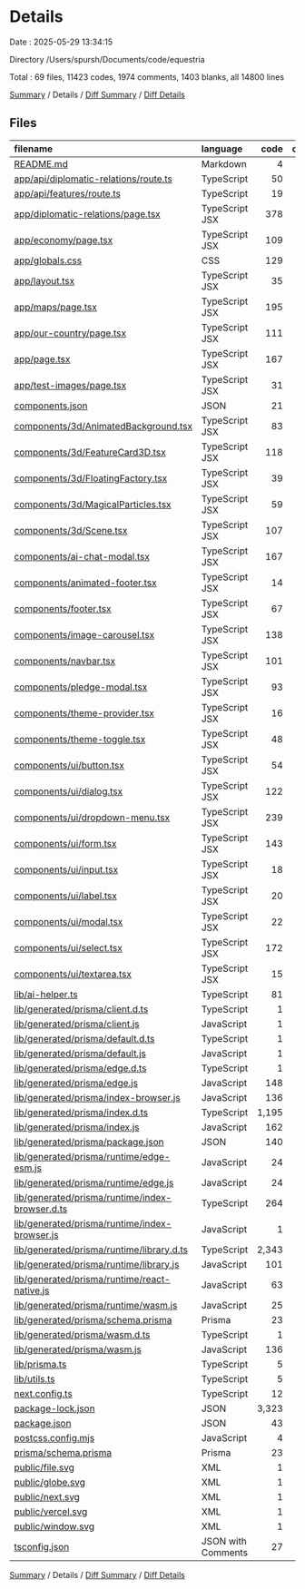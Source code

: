 # Details

Date : 2025-05-29 13:34:15

Directory /Users/spursh/Documents/code/equestria

Total : 69 files,  11423 codes, 1974 comments, 1403 blanks, all 14800 lines

[Summary](results.md) / Details / [Diff Summary](diff.md) / [Diff Details](diff-details.md)

## Files
| filename | language | code | comment | blank | total |
| :--- | :--- | ---: | ---: | ---: | ---: |
| [README.md](/README.md) | Markdown | 4 | 0 | 1 | 5 |
| [app/api/diplomatic-relations/route.ts](/app/api/diplomatic-relations/route.ts) | TypeScript | 50 | 0 | 7 | 57 |
| [app/api/features/route.ts](/app/api/features/route.ts) | TypeScript | 19 | 0 | 2 | 21 |
| [app/diplomatic-relations/page.tsx](/app/diplomatic-relations/page.tsx) | TypeScript JSX | 378 | 0 | 33 | 411 |
| [app/economy/page.tsx](/app/economy/page.tsx) | TypeScript JSX | 109 | 0 | 13 | 122 |
| [app/globals.css](/app/globals.css) | CSS | 129 | 1 | 9 | 139 |
| [app/layout.tsx](/app/layout.tsx) | TypeScript JSX | 35 | 0 | 4 | 39 |
| [app/maps/page.tsx](/app/maps/page.tsx) | TypeScript JSX | 195 | 0 | 19 | 214 |
| [app/our-country/page.tsx](/app/our-country/page.tsx) | TypeScript JSX | 111 | 0 | 15 | 126 |
| [app/page.tsx](/app/page.tsx) | TypeScript JSX | 167 | 0 | 17 | 184 |
| [app/test-images/page.tsx](/app/test-images/page.tsx) | TypeScript JSX | 31 | 0 | 2 | 33 |
| [components.json](/components.json) | JSON | 21 | 0 | 0 | 21 |
| [components/3d/AnimatedBackground.tsx](/components/3d/AnimatedBackground.tsx) | TypeScript JSX | 83 | 3 | 8 | 94 |
| [components/3d/FeatureCard3D.tsx](/components/3d/FeatureCard3D.tsx) | TypeScript JSX | 118 | 8 | 14 | 140 |
| [components/3d/FloatingFactory.tsx](/components/3d/FloatingFactory.tsx) | TypeScript JSX | 39 | 5 | 7 | 51 |
| [components/3d/MagicalParticles.tsx](/components/3d/MagicalParticles.tsx) | TypeScript JSX | 59 | 2 | 6 | 67 |
| [components/3d/Scene.tsx](/components/3d/Scene.tsx) | TypeScript JSX | 107 | 2 | 6 | 115 |
| [components/ai-chat-modal.tsx](/components/ai-chat-modal.tsx) | TypeScript JSX | 167 | 0 | 17 | 184 |
| [components/animated-footer.tsx](/components/animated-footer.tsx) | TypeScript JSX | 14 | 0 | 2 | 16 |
| [components/footer.tsx](/components/footer.tsx) | TypeScript JSX | 67 | 0 | 5 | 72 |
| [components/image-carousel.tsx](/components/image-carousel.tsx) | TypeScript JSX | 138 | 0 | 14 | 152 |
| [components/navbar.tsx](/components/navbar.tsx) | TypeScript JSX | 101 | 0 | 9 | 110 |
| [components/pledge-modal.tsx](/components/pledge-modal.tsx) | TypeScript JSX | 93 | 0 | 28 | 121 |
| [components/theme-provider.tsx](/components/theme-provider.tsx) | TypeScript JSX | 16 | 0 | 2 | 18 |
| [components/theme-toggle.tsx](/components/theme-toggle.tsx) | TypeScript JSX | 48 | 1 | 9 | 58 |
| [components/ui/button.tsx](/components/ui/button.tsx) | TypeScript JSX | 54 | 0 | 6 | 60 |
| [components/ui/dialog.tsx](/components/ui/dialog.tsx) | TypeScript JSX | 122 | 0 | 14 | 136 |
| [components/ui/dropdown-menu.tsx](/components/ui/dropdown-menu.tsx) | TypeScript JSX | 239 | 0 | 19 | 258 |
| [components/ui/form.tsx](/components/ui/form.tsx) | TypeScript JSX | 143 | 0 | 25 | 168 |
| [components/ui/input.tsx](/components/ui/input.tsx) | TypeScript JSX | 18 | 0 | 4 | 22 |
| [components/ui/label.tsx](/components/ui/label.tsx) | TypeScript JSX | 20 | 0 | 5 | 25 |
| [components/ui/modal.tsx](/components/ui/modal.tsx) | TypeScript JSX | 22 | 0 | 2 | 24 |
| [components/ui/select.tsx](/components/ui/select.tsx) | TypeScript JSX | 172 | 0 | 14 | 186 |
| [components/ui/textarea.tsx](/components/ui/textarea.tsx) | TypeScript JSX | 15 | 0 | 4 | 19 |
| [lib/ai-helper.ts](/lib/ai-helper.ts) | TypeScript | 81 | 0 | 16 | 97 |
| [lib/generated/prisma/client.d.ts](/lib/generated/prisma/client.d.ts) | TypeScript | 1 | 0 | 0 | 1 |
| [lib/generated/prisma/client.js](/lib/generated/prisma/client.js) | JavaScript | 1 | 2 | 1 | 4 |
| [lib/generated/prisma/default.d.ts](/lib/generated/prisma/default.d.ts) | TypeScript | 1 | 0 | 0 | 1 |
| [lib/generated/prisma/default.js](/lib/generated/prisma/default.js) | JavaScript | 1 | 2 | 1 | 4 |
| [lib/generated/prisma/edge.d.ts](/lib/generated/prisma/edge.d.ts) | TypeScript | 1 | 0 | 0 | 1 |
| [lib/generated/prisma/edge.js](/lib/generated/prisma/edge.js) | JavaScript | 148 | 21 | 27 | 196 |
| [lib/generated/prisma/index-browser.js](/lib/generated/prisma/index-browser.js) | JavaScript | 136 | 21 | 26 | 183 |
| [lib/generated/prisma/index.d.ts](/lib/generated/prisma/index.d.ts) | TypeScript | 1,195 | 943 | 286 | 2,424 |
| [lib/generated/prisma/index.js](/lib/generated/prisma/index.js) | JavaScript | 162 | 23 | 32 | 217 |
| [lib/generated/prisma/package.json](/lib/generated/prisma/package.json) | JSON | 140 | 0 | 0 | 140 |
| [lib/generated/prisma/runtime/edge-esm.js](/lib/generated/prisma/runtime/edge-esm.js) | JavaScript | 24 | 3 | 8 | 35 |
| [lib/generated/prisma/runtime/edge.js](/lib/generated/prisma/runtime/edge.js) | JavaScript | 24 | 3 | 8 | 35 |
| [lib/generated/prisma/runtime/index-browser.d.ts](/lib/generated/prisma/runtime/index-browser.d.ts) | TypeScript | 264 | 20 | 87 | 371 |
| [lib/generated/prisma/runtime/index-browser.js](/lib/generated/prisma/runtime/index-browser.js) | JavaScript | 1 | 14 | 2 | 17 |
| [lib/generated/prisma/runtime/library.d.ts](/lib/generated/prisma/runtime/library.d.ts) | TypeScript | 2,343 | 846 | 459 | 3,648 |
| [lib/generated/prisma/runtime/library.js](/lib/generated/prisma/runtime/library.js) | JavaScript | 101 | 16 | 30 | 147 |
| [lib/generated/prisma/runtime/react-native.js](/lib/generated/prisma/runtime/react-native.js) | JavaScript | 63 | 5 | 16 | 84 |
| [lib/generated/prisma/runtime/wasm.js](/lib/generated/prisma/runtime/wasm.js) | JavaScript | 25 | 3 | 8 | 36 |
| [lib/generated/prisma/schema.prisma](/lib/generated/prisma/schema.prisma) | Prisma | 23 | 4 | 6 | 33 |
| [lib/generated/prisma/wasm.d.ts](/lib/generated/prisma/wasm.d.ts) | TypeScript | 1 | 0 | 0 | 1 |
| [lib/generated/prisma/wasm.js](/lib/generated/prisma/wasm.js) | JavaScript | 136 | 21 | 26 | 183 |
| [lib/prisma.ts](/lib/prisma.ts) | TypeScript | 5 | 1 | 5 | 11 |
| [lib/utils.ts](/lib/utils.ts) | TypeScript | 5 | 0 | 2 | 7 |
| [next.config.ts](/next.config.ts) | TypeScript | 12 | 0 | 3 | 15 |
| [package-lock.json](/package-lock.json) | JSON | 3,323 | 0 | 1 | 3,324 |
| [package.json](/package.json) | JSON | 43 | 0 | 1 | 44 |
| [postcss.config.mjs](/postcss.config.mjs) | JavaScript | 4 | 0 | 2 | 6 |
| [prisma/schema.prisma](/prisma/schema.prisma) | Prisma | 23 | 4 | 7 | 34 |
| [public/file.svg](/public/file.svg) | XML | 1 | 0 | 0 | 1 |
| [public/globe.svg](/public/globe.svg) | XML | 1 | 0 | 0 | 1 |
| [public/next.svg](/public/next.svg) | XML | 1 | 0 | 0 | 1 |
| [public/vercel.svg](/public/vercel.svg) | XML | 1 | 0 | 0 | 1 |
| [public/window.svg](/public/window.svg) | XML | 1 | 0 | 0 | 1 |
| [tsconfig.json](/tsconfig.json) | JSON with Comments | 27 | 0 | 1 | 28 |

[Summary](results.md) / Details / [Diff Summary](diff.md) / [Diff Details](diff-details.md)